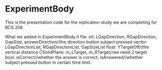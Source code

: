 # ExperimentBody
This is the presentation code for the replication study we are completing for BCS 206


What we added in ExperimentBody.h file:
int: LGapDirection, RGapDirection, GapSize, answerDirection//the direction button subject pressed
vector<int>: LGapDirectionList, RGapDirectionList, GapSizeList
float: YTargetOff//the vertical distance 
CSolidPlane: m_LTarget, m_RTarget//we need 2 target
bool: isCorrect//whether the answer is correct, isAnswered//whether subject pressed button in certain time limit.
